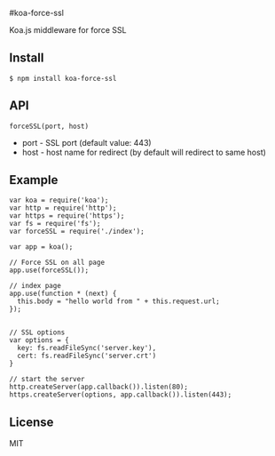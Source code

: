#koa-force-ssl

Koa.js middleware for force SSL

## Install 
```
$ npm install koa-force-ssl
```

## API
`forceSSL(port, host)`

* port - SSL port (default value: 443)
* host - host name for redirect (by default will redirect to same host)

## Example
```
var koa = require('koa');
var http = require('http');
var https = require('https');
var fs = require('fs');
var forceSSL = require('./index');

var app = koa();

// Force SSL on all page
app.use(forceSSL());

// index page
app.use(function * (next) {
  this.body = "hello world from " + this.request.url;
});


// SSL options
var options = {
  key: fs.readFileSync('server.key'),
  cert: fs.readFileSync('server.crt')
}

// start the server
http.createServer(app.callback()).listen(80);
https.createServer(options, app.callback()).listen(443);
```

## License
MIT

